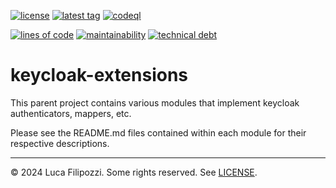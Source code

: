 [![license][license-img]][license-url]
[![latest tag][latest-tag-img]][latest-tag-url]
[![codeql][codeql-img]][codeql-url]

[![lines of code][lines-of-code-img]][lines-of-code-url]
[![maintainability][maintainability-img]][maintainability-url]
[![technical debt][technical-debt-img]][technical-debt-url]

# keycloak-extensions

This parent project contains various modules that implement keycloak
authenticators, mappers, etc.

Please see the README.md files contained within each module for their
respective descriptions.

---

© 2024 Luca Filipozzi. Some rights reserved. See [LICENSE][license].

[license]: https://github.com/LucaFilipozzi/keycloak-extensions/blob/main/LICENSE.md

[license-img]: https://badgen.net/github/license/LucaFilipozzi/keycloak-extensions?icon=github
[license-url]: https://github.com/LucaFilipozzi/keycloak-extensions/blob/main/LICENSE.md
[latest-tag-img]: https://badgen.net/github/tag/LucaFilipozzi/keycloak-extensions?icon=github
[latest-tag-url]: https://github.com/LucaFilipozzi/keycloak-extensions/tags
[codeql-img]: https://github.com/LucaFilipozzi/keycloak-extensions/actions/workflows/github-code-scanning/codeql/badge.svg
[codeql-url]: https://github.com/LucaFilipozzi/keycloak-extensions/actions/workflows/github-code-scanning/codeql
[lines-of-code-img]: https://badgen.net/codeclimate/loc/LucaFilipozzi/keycloak-extensions?icon=codeclimate
[lines-of-code-url]: https://codeclimate.com/github/LucaFilipozzi/keycloak-extensions
[maintainability-img]: https://badgen.net/codeclimate/maintainability/LucaFilipozzi/keycloak-extensions?icon=codeclimate
[maintainability-url]: https://codeclimate.com/github/LucaFilipozzi/keycloak-extensions/maintainability
[technical-debt-img]: https://badgen.net/codeclimate/tech-debt/LucaFilipozzi/keycloak-extensions?icon=codeclimate
[technical-debt-url]: https://codeclimate.com/github/LucaFilipozzi/keycloak-extensions/maintainability
